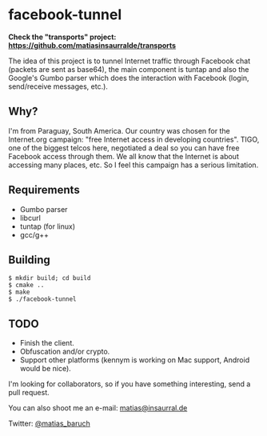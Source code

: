 facebook-tunnel
===============

**Check the "transports" project: https://github.com/matiasinsaurralde/transports**

The idea of this project is to tunnel Internet traffic through Facebook chat (packets are sent as base64), the main component is tuntap and also the Google's Gumbo parser which does the interaction with Facebook (login, send/receive messages, etc.).


Why?
----
I'm from Paraguay, South America. Our country was chosen for the Internet.org campaign: "free Internet access in developing countries". TIGO, one of the biggest telcos here, negotiated a deal so you can have free Facebook access through them.
We all know that the Internet is about accessing many places, etc. So I feel this campaign has a serious limitation.

Requirements
------------

* Gumbo parser
* libcurl
* tuntap (for linux)
* gcc/g++

Building
------------
```
$ mkdir build; cd build
$ cmake ..
$ make
$ ./facebook-tunnel
```


TODO
----

* Finish the client.
* Obfuscation and/or crypto.
* Support other platforms (kennym is working on Mac support, Android would be nice).

I'm looking for collaborators, so if you have something interesting, send a pull request.


You can also shoot me an e-mail: matias@insaurral.de

Twitter: [@matias_baruch](https://twitter.com/matias_baruch)
